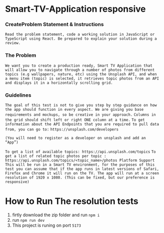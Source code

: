 # Smart-TV-Application responsive

 ### CreateProblem Statement & Instructions
`Read the problem statement, code a working solution in JavaScript or TypeScript using React.
Be prepared to explain your solution during a review.`

 ### The Problem
`We want you to create a production ready, Smart TV Application that will allow you to navigate
through a number of photos from different topics (e.g wallpapers, nature, etc) using the
Unsplash API, and when a menu item (topic) is selected, it retrieves topic photos from an API
and displays it in a horizontally scrolling grid.`

 ### Guidelines
  `The goal of this test is not to give you step by step guidance on how the app should function in
every aspect. We are giving you base requirements and mockups, so be creative in your
approach.`
`
Columns in the grid should shift left or right ONE column at a time. `
`
To get information about the API Endpoints that you are required to pull data from, you can go
to: `
`
https://unsplash.com/developers `

`
(You will need to register as a developer on unsplash and add an “App”) `

` To get a list of available topics:
https://api.unsplash.com/topics `
`
To get a list of related topic photos per topic :
https://api.unsplash.com/topics/<topic_name>/photos
Platform Support `
`
This will be run in a Smart TV environment, for the purposes of this test you can assume that if
the app runs in latest versions of Safari, Firefox and Chrome it will run on the TV. The app will
run at a screen resolution of 1920 x 1080. (This can be fixed, but our preference is responsive) `

# How to Run The resolution tests
  1. firtly download the zip folder and run `npm i`
  2. run `npm run dev`
  3. This project is runing on port `5173`